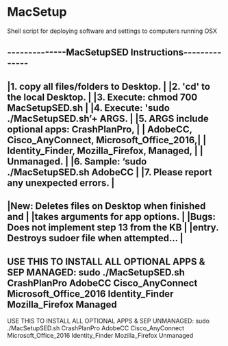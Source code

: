 # MacSetup
Shell script for deploying software and settings to computers running OSX

--------------MacSetupSED Instructions--------------
----------------------------------------------------
|1. copy all files/folders to Desktop.             |
|2. 'cd' to the local Desktop.                     |
|3. Execute: chmod 700 MacSetupSED.sh              |
|4. Execute: 'sudo ./MacSetupSED.sh’+ ARGS.        |
|5. ARGS include optional apps: CrashPlanPro,      |
| AdobeCC, Cisco_AnyConnect, Microsoft_Office_2016,|
| Identity_Finder, Mozilla_Firefox, Managed,       |
| Unmanaged.                                       |
|6. Sample: ‘sudo ./MacSetupSED.sh AdobeCC         |
|7. Please report any unexpected errors.           |
----------------------------------------------------
|New: Deletes files on Desktop when finished and   |
|takes arguments for app options.                  |
|Bugs: Does not implement step 13  from the KB     |
|entry. Destroys sudoer file when attempted...     |
----------------------------------------------------
USE THIS TO INSTALL ALL OPTIONAL APPS & SEP MANAGED:
sudo ./MacSetupSED.sh CrashPlanPro AdobeCC Cisco_AnyConnect Microsoft_Office_2016 Identity_Finder Mozilla_Firefox Managed
----------------------------------------------------
USE THIS TO INSTALL ALL OPTIONAL APPS & SEP UNMANAGED:
sudo ./MacSetupSED.sh CrashPlanPro AdobeCC Cisco_AnyConnect Microsoft_Office_2016 Identity_Finder Mozilla_Firefox Unmanaged
